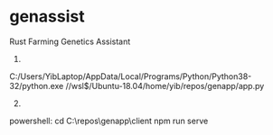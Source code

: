 # genassist
Rust Farming Genetics Assistant

1. 

C:/Users/YibLaptop/AppData/Local/Programs/Python/Python38-32/python.exe //wsl$/Ubuntu-18.04/home/yib/repos/genapp/app.py

2. 

powershell:
cd C:\repos\genapp\client
npm run serve